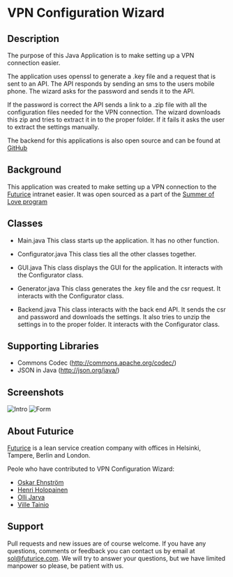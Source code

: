 VPN Configuration Wizard
=================================
Description
-----------

The purpose of this Java Application is to make setting up a VPN connection easier. 

The application uses openssl to generate a .key file and a request that is 
sent to an API. The API responds by sending an sms to the users mobile 
phone. The wizard asks for the password and sends it to the API. 

If the password is correct the API sends a link to a .zip
file with all the configuration files needed for the VPN connection.
The wizard downloads this zip and tries to extract it in to the proper
folder. If it fails it asks the user to extract the settings manually.

The backend for this applications is also open source and can be found at [GitHub](https://github.com/futurice-oss/vpn-management-server)

Background
----------
This application was created to make setting up a VPN connection to the [Futurice](http://www.futurice.com) intranet easier. It was open sourced as a part of the [Summer of Love program](http://blog.futurice.com/summer-of-love-of-open-source)

Classes
-------

- Main.java
This class starts up the application. It has no other function.

- Configurator.java
This class ties all the other classes together.

- GUI.java
This class displays the GUI for the application. It interacts with
the Configurator class.

- Generator.java
This class generates the .key file and the csr request. It interacts with
the Configurator class.

- Backend.java
This class interacts with the back end API. It sends the csr and password
and downloads the settings. It also tries to unzip the settings in to
the proper folder. It interacts with the Configurator class.

Supporting Libraries
--------------------

- Commons Codec (http://commons.apache.org/codec/)
- JSON in Java (http://json.org/java/)

Screenshots
-----------
![Intro](http://i.imgur.com/5KMKPqB.png)
![Form](http://i.imgur.com/eqewtzf.png)

About Futurice
--------------
[Futurice](http://www.futurice.com) is a lean service creation company with offices in Helsinki, Tampere, Berlin and London.

Peole who have contributed to VPN Configuration Wizard:
- [Oskar Ehnström](https://github.com/Ozzee)
- [Henri Holopainen](https://github.com/henriholopainen)
- [Olli Jarva](https://github.com/ojarva)
- [Ville Tainio](https://github.com/Wisheri)

Support
-------
Pull requests and new issues are of course welcome. If you have any questions, comments or feedback you can contact us by email at sol@futurice.com. We will try to answer your questions, but we have limited manpower so please, be patient with us.
